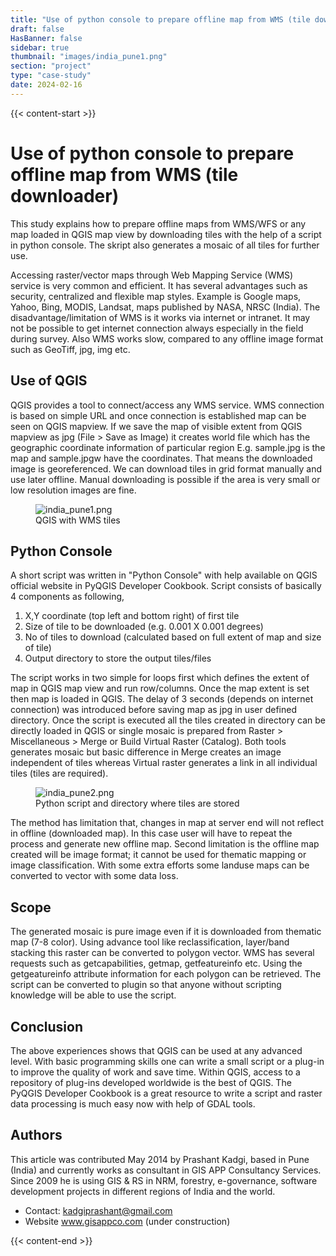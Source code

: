```yaml
---
title: "Use of python console to prepare offline map from WMS (tile downloader)"
draft: false
HasBanner: false
sidebar: true
thumbnail: "images/india_pune1.png"
section: "project"
type: "case-study"
date: 2024-02-16
---
```

{{< content-start >}}

# Use of python console to prepare offline map from WMS (tile downloader)

This study explains how to prepare offline maps from WMS/WFS or any map loaded in QGIS map view by downloading tiles with the help of a script in python console. The skript also generates a mosaic of all tiles for further use.

Accessing raster/vector maps through Web Mapping Service (WMS) service is very common and efficient. It has several advantages such as security, centralized and flexible map styles. Example is Google maps, Yahoo, Bing, MODIS, Landsat, maps published by NASA, NRSC (India). The disadvantage/limitation of WMS is it works via internet or intranet. It may not be possible to get internet connection always especially in the field during survey. Also WMS works slow, compared to any offline image format such as GeoTiff, jpg, img etc.

## Use of QGIS

QGIS provides a tool to connect/access any WMS service. WMS connection is based on simple URL and once connection is established map can be seen on QGIS mapview. If we save the map of visible extent from QGIS mapview as jpg (File \> Save as Image) it creates world file which has the geographic coordinate information of particular region E.g. sample.jpg is the map and sample.jpgw have the coordinates. That means the downloaded image is georeferenced. We can download tiles in grid format manually and use later offline. Manual downloading is possible if the area is very small or low resolution images are fine.

<figure>
<img src="../images/india_pune1.png" class="align-left" alt="india_pune1.png" />
<figcaption>QGIS with WMS tiles</figcaption>
</figure>

## Python Console

A short script was written in "Python Console" with help available on QGIS official website in PyQGIS Developer Cookbook. Script consists of basically 4 components as following,

1.  X,Y coordinate (top left and bottom right) of first tile
2.  Size of tile to be downloaded (e.g. 0.001 X 0.001 degrees)
3.  No of tiles to download (calculated based on full extent of map and size of tile)
4.  Output directory to store the output tiles/files

The script works in two simple for loops first which defines the extent of map in QGIS map view and run row/columns. Once the map extent is set then map is loaded in QGIS. The delay of 3 seconds (depends on internet connection) was introduced before saving map as jpg in user defined directory. Once the script is executed all the tiles created in directory can be directly loaded in QGIS or single mosaic is prepared from Raster \> Miscellaneous \> Merge or Build Virtual Raster (Catalog). Both tools generates mosaic but basic difference in Merge creates an image independent of tiles whereas Virtual raster generates a link in all individual tiles (tiles are required).

<figure>
<img src="../images/india_pune2.png" class="align-left" alt="india_pune2.png" />
<figcaption>Python script and directory where tiles are stored</figcaption>
</figure>

The method has limitation that, changes in map at server end will not reflect in offline (downloaded map). In this case user will have to repeat the process and generate new offline map. Second limitation is the offline map created will be image format; it cannot be used for thematic mapping or image classification. With some extra efforts some landuse maps can be converted to vector with some data loss.

## Scope

The generated mosaic is pure image even if it is downloaded from thematic map (7-8 color). Using advance tool like reclassification, layer/band stacking this raster can be converted to polygon vector. WMS has several requests such as getcapabilities, getmap, getfeatureinfo etc. Using the getgeatureinfo attribute information for each polygon can be retrieved. The script can be converted to plugin so that anyone without scripting knowledge will be able to use the script.

## Conclusion

The above experiences shows that QGIS can be used at any advanced level. With basic programming skills one can write a small script or a plug-in to improve the quality of work and save time. Within QGIS, access to a repository of plug-ins developed worldwide is the best of QGIS. The PyQGIS Developer Cookbook is a great resource to write a script and raster data processing is much easy now with help of GDAL tools.

## Authors

This article was contributed May 2014 by Prashant Kadgi, based in Pune (India) and currently works as consultant in GIS APP Consultancy Services. Since 2009 he is using GIS & RS in NRM, forestry, e-governance, software development projects in different regions of India and the world.

-   Contact: <kadgiprashant@gmail.com>
-   Website www.gisappco.com (under construction)

{{< content-end >}}
